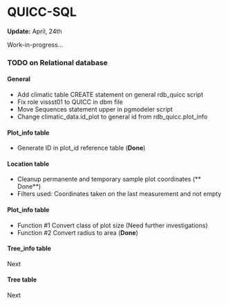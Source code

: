 QUICC-SQL
=========
**Update:** April, 24th 

Work-in-progress...

### TODO on Relational database

#### General

- Add climatic table CREATE statement on general rdb_quicc script
- Fix role vissst01 to QUICC in dbm file
- Move Sequences statement upper in pgmodeler script 
- Change climatic_data.id_plot to general id from rdb_quicc.plot_info

#### Plot_info table

- Generate ID in plot_id reference table (**Done**)

#### Location table

- Cleanup permanente and temporary sample plot coordinates (** Done**)
- Filters used: Coordinates taken on the last measurement and not empty 

#### Plot_info table

- Function #1 Convert class of plot size (Need further investigations)
- Function #2 Convert radius to area (**Done**)

#### Tree_info table

Next

#### Tree table

Next
